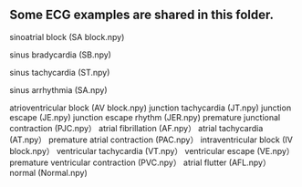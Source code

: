 
## Some ECG examples are shared in this folder. 

sinoatrial block (SA block.npy)

sinus bradycardia	(SB.npy)

sinus tachycardia	(ST.npy)

sinus arrhythmia	(SA.npy)

atrioventricular block	(AV block.npy)
junction tachycardia	(JT.npy)
junction escape	(JE.npy)
junction escape rhythm	(JER.npy)
premature junctional contraction	(PJC.npy）
atrial fibrillation	(AF.npy）
atrial tachycardia	(AT.npy）
premature atrial contraction	(PAC.npy）
intraventricular block	(IV block.npy）
ventricular tachycardia	(VT.npy）
ventricular escape	(VE.npy）
premature ventricular contraction	(PVC.npy）
atrial flutter	(AFL.npy）
normal (Normal.npy)

